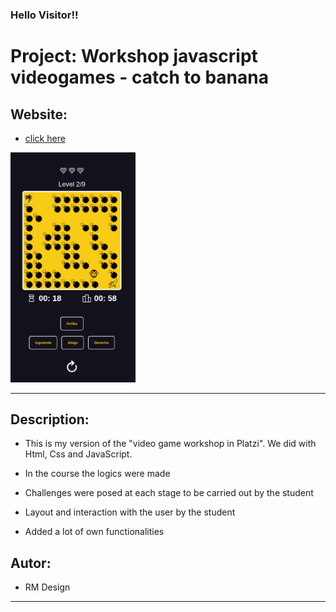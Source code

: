 


<h3>Hello Visitor!!</h3>

# Project: Workshop javascript videogames - catch to banana

## Website:

- [click here](https://roddevwork.github.io/taller-practico-javaScript-videoGames/)

<kbd>
 <img src="assets/img/home-page.png" alt="home page" width="200px">
</kbd>
 

---
## Description:

- This is my version of the "video game workshop in Platzi". We did with Html, Css and JavaScript.

- In the course the logics were made

- Challenges were posed at each stage to be carried out by the student

- Layout and interaction with the user by the student

- Added a lot of own functionalities


## Autor:

- RM Design

---
